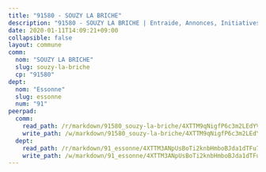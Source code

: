 ```yaml
---
title: "91580 - SOUZY LA BRICHE"
description: "91580 - SOUZY LA BRICHE | Entraide, Annonces, Initiatives"
date: 2020-01-11T14:09:21+09:00
collapsible: false
layout: commune
comm:
  nom: "SOUZY LA BRICHE"
  slug: souzy-la-briche
  cp: "91580"
dept:
  nom: "Essonne"
  slug: essonne
  num: "91"
peerpad:
  comm:
    read_path: /r/markdown/91580_souzy-la-briche/4XTTM9qNigfP6c3m2LEdYVL9A1esbSck6rKhkeJ1zAXS5eW9q
    write_path: /w/markdown/91580_souzy-la-briche/4XTTM9qNigfP6c3m2LEdYVL9A1esbSck6rKhkeJ1zAXS5eW9q-K3TgUeS4jz2Sj7oixRuUT4DhxYnmqLZiNBqJZRwYua55PKu1H6C1nyqq4RSKYhaj27VtPQcNy3k96ikjhndhhkh3kiUhteaWmw4acwZfW3HXnvpRvA55jyRok56WoXMps5FNnndh
  dept:
    read_path: /r/markdown/91_essonne/4XTTM3ANpUsBoTi2knbHmboBJda1dTFu7ky8ZK9dB2RyMMfWF
    write_path: /w/markdown/91_essonne/4XTTM3ANpUsBoTi2knbHmboBJda1dTFu7ky8ZK9dB2RyMMfWF-K3TgUyWqeJSocSvH4aaj1ao8GVHVL7XNdUYQ4QUUeH9BAdnr24zoBJ2C3FCPvjfnNG6dyrzadtyfizxGKpMjZFU9wDjSpA4g6VtDcxL8iEmbLsyV9TFoF7XzgcRopbNZHgpYvcW3
---
```



